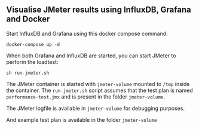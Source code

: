 ## Visualise JMeter results using InfluxDB, Grafana and Docker

Start InfluxDB and Grafana using this docker compose command:

`docker-compose up -d`

When both Grafana and InfluxDB are started, you can start JMeter to perform the loadtest:

`sh run-jmeter.sh`

The JMeter container is started with `jmeter-volume` mounted to `/tmp` inside the container.
The `run-jmeter.sh` script assumes that the test plan is named `performance-test.jmx` and is present in the folder `jmeter-volume`.

The JMeter logfile is available in `jmeter-volume` for debugging purposes.

And example test plan is available in the folder `jmeter-volume`
